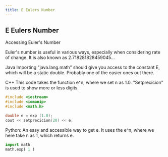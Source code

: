```yaml
---
title: E Eulers Number
---
```

## E Eulers Number


Accessing Euler's Number

Euler's number is useful in various ways, especially when considering rate of change. 
It is also known as 2.718281828459045...


Java
Importing "java.lang.math" should give you access to the constant E, which will be a static double. Probably one of the easier ones out there.

C++
This code takes the function e^n, where we set n as 1.0. "Setprecicion" is used to show more or less digits.

```c++
#include <iostream>
#include <iomanip>
#include <math.h>

double e = exp (1.0);
cout << setprecicion(20) << e;
```


Python:
An easy and accessible way to get e. It uses the e^n, where we here take n as 1, which returns e. 

```Python
import math
math.exp( 1 )
```
